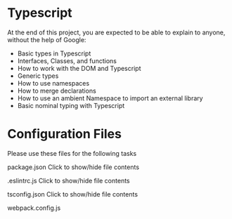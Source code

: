 # Typescript

At the end of this project, you are expected to be able to explain to anyone, without the help of Google:

- Basic types in Typescript
- Interfaces, Classes, and functions
- How to work with the DOM and Typescript
- Generic types
- How to use namespaces
- How to merge declarations
- How to use an ambient Namespace to import an external library
- Basic nominal typing with Typescript

# Configuration Files

Please use these files for the following tasks

package.json
Click to show/hide file contents

.eslintrc.js
Click to show/hide file contents

tsconfig.json
Click to show/hide file contents

webpack.config.js
